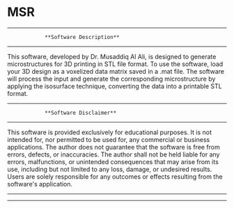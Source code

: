 # MSR
************************************************************************
                **Software Description**
************************************************************************
This software, developed by Dr. Musaddiq Al Ali, is designed
to generate microstructures for 3D printing in STL file format. 
To use the software, load your 3D design as a voxelized data 
matrix saved in a .mat file. The software will process the input 
and generate the corresponding microstructure by applying the 
isosurface technique, converting the data into a printable STL format.
************************************************************************
                **Software Disclaimer**
************************************************************************
This software is provided exclusively for educational purposes. 
It is not intended for, nor permitted to be used for, any commercial 
or business applications. The author does not guarantee that the 
software is free from errors, defects, or inaccuracies. The author 
shall not be held liable for any errors, malfunctions, or unintended 
consequences that may arise from its use, including but not limited 
to any loss, damage, or undesired results. Users are solely responsible
 for any outcomes or effects resulting from the software's application.
************************************************************************
************************************************************************
